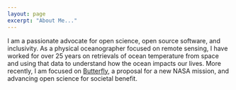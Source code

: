 ```yaml
---
layout: page
excerpt: "About Me..."
---
```


I am a passionate advocate for open science, open source software, and inclusivity. As a physical oceanographer focused on remote sensing, I have worked for over 25 years on retrievals of ocean temperature from space and using that data to understand how the ocean impacts our lives. More recently, I am focused on [Butterfly](https://nasa-butterfly.github.io/), a proposal for a new NASA mission, and advancing open science for societal benefit.

